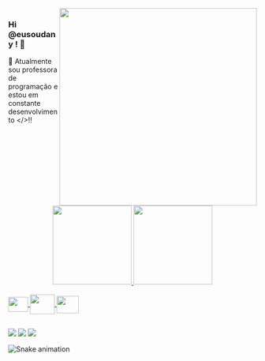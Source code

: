 <img src="https://raw.githubusercontent.com/MicaelliMedeiros/micaellimedeiros/master/image/computer-illustration.png" min-width="400px" max-width="400px" width="400px" align="right">

### Hi @eusoudany ! 👋

🔭 Atualmente sou professora de programação e estou em constante desenvolvimento </>!!
 
 <div align="center">
  <a href="https://github.com/eusoudany">
  <img height="160em" src="https://github-readme-stats.vercel.app/api?username=eusoudany&show_icons=true&theme=radical&include_all_commits=true&count_private=true"/>
  <img height="160em" src="https://github-readme-stats.vercel.app/api/top-langs/?username=eusoudany&layout=compact&langs_count=7&theme=radical"/>

</div>

<div style="display: inline_block"><br>
  <!--icones encontrados no site https://devicon.dev/-->
   <img align="center" height="30" width="40" src="https://cdn.jsdelivr.net/gh/devicons/devicon/icons/javascript/javascript-original.svg" />
   <img align="center" height="40" width="50" img src="https://cdn.jsdelivr.net/gh/devicons/devicon/icons/css3/css3-original-wordmark.svg" />
   <img align="center" height="35" width="45" src="https://cdn.jsdelivr.net/gh/devicons/devicon/icons/html5/html5-original.svg" />
          
               
  
</div>

##

<div> 
<a href="https://instagram.com/eusoudany" target="_blank"><img src="https://img.shields.io/badge/-Instagram-%23E4405F?style=for-the-badge&logo=instagram&logoColor=white" target="_blank"></a>
 <a href = "mailto: eusoudany@gmail.com"><img src="https://img.shields.io/badge/-Gmail-%23333?style=for-the-badge&logo=gmail&logoColor=white" target="_blank"></a>
  <a href="https://www.linkedin.com/in/eusoudany/" target="_blank"><img src="https://img.shields.io/badge/-LinkedIn-%230077B5?style=for-the-badge&logo=linkedin&logoColor=white" target="_blank"></a> 
 
  ![Snake animation](https://github.com/eusoudany/eusoudany/tree/main/.github/workflows.svg)
                          
 
</div>
